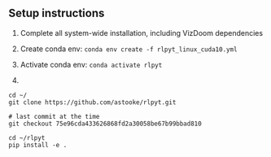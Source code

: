 ## Setup instructions

1) Complete all system-wide installation, including VizDoom dependencies

2) Create conda env: `conda env create -f rlpyt_linux_cuda10.yml`

3) Activate conda env: `conda activate rlpyt`

4)

```
cd ~/
git clone https://github.com/astooke/rlpyt.git

# last commit at the time
git checkout 75e96cda433626868fd2a30058be67b99bbad810

cd ~/rlpyt
pip install -e .
```